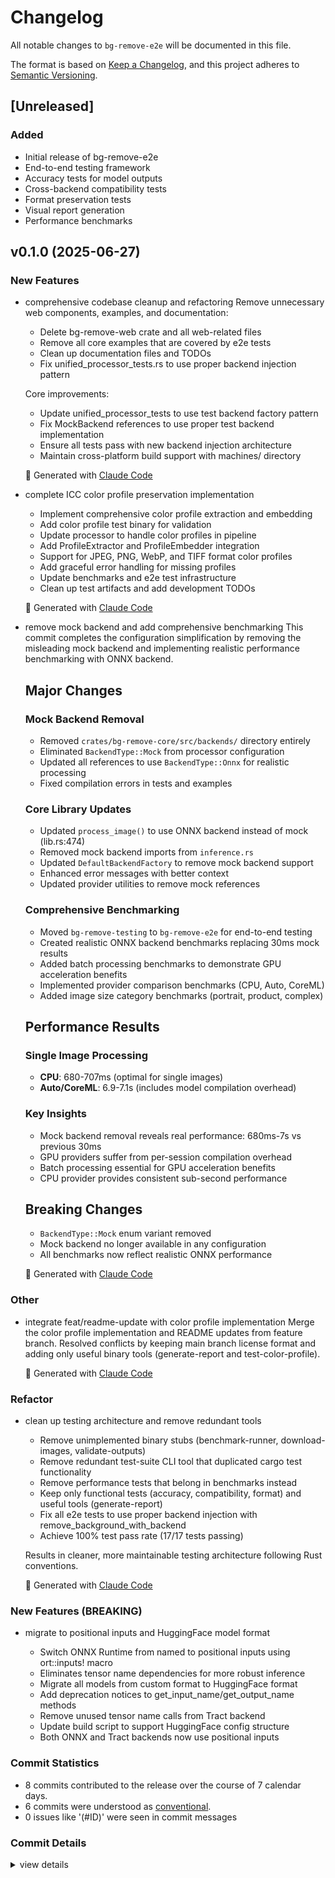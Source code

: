 # Changelog

All notable changes to `bg-remove-e2e` will be documented in this file.

The format is based on [Keep a Changelog](https://keepachangelog.com/en/1.0.0/),
and this project adheres to [Semantic Versioning](https://semver.org/spec/v2.0.0.html).

## [Unreleased]

### Added
- Initial release of bg-remove-e2e
- End-to-end testing framework
- Accuracy tests for model outputs
- Cross-backend compatibility tests
- Format preservation tests
- Visual report generation
- Performance benchmarks

## v0.1.0 (2025-06-27)

### New Features

 - <csr-id-23beffb36fbe868e8e24682114b60bc29ebccd1f/> comprehensive codebase cleanup and refactoring
   Remove unnecessary web components, examples, and documentation:
   - Delete bg-remove-web crate and all web-related files
   - Remove all core examples that are covered by e2e tests
   - Clean up documentation files and TODOs
   - Fix unified_processor_tests.rs to use proper backend injection pattern
   
   Core improvements:
   - Update unified_processor_tests to use test backend factory pattern
   - Fix MockBackend references to use proper test backend implementation
   - Ensure all tests pass with new backend injection architecture
   - Maintain cross-platform build support with machines/ directory
   
   🤖 Generated with [Claude Code](https://claude.ai/code)
 - <csr-id-3fd6e5c7da62dc0779103680f9f7dcc79ddd0952/> complete ICC color profile preservation implementation
   - Implement comprehensive color profile extraction and embedding
   - Add color profile test binary for validation
   - Update processor to handle color profiles in pipeline
   - Add ProfileExtractor and ProfileEmbedder integration
   - Support for JPEG, PNG, WebP, and TIFF format color profiles
   - Add graceful error handling for missing profiles
   - Update benchmarks and e2e test infrastructure
   - Clean up test artifacts and add development TODOs
   
   🤖 Generated with [Claude Code](https://claude.ai/code)
 - <csr-id-1e23d9b54d8e10b494d3ab5802270c16a462998d/> remove mock backend and add comprehensive benchmarking
   This commit completes the configuration simplification by removing the misleading mock backend
   and implementing realistic performance benchmarking with ONNX backend.
   
   ## Major Changes
   
   ### Mock Backend Removal
   - Removed `crates/bg-remove-core/src/backends/` directory entirely
   - Eliminated `BackendType::Mock` from processor configuration
   - Updated all references to use `BackendType::Onnx` for realistic processing
   - Fixed compilation errors in tests and examples
   
   ### Core Library Updates
   - Updated `process_image()` to use ONNX backend instead of mock (lib.rs:474)
   - Removed mock backend imports from `inference.rs`
   - Updated `DefaultBackendFactory` to remove mock backend support
   - Enhanced error messages with better context
   - Updated provider utilities to remove mock references
   
   ### Comprehensive Benchmarking
   - Moved `bg-remove-testing` to `bg-remove-e2e` for end-to-end testing
   - Created realistic ONNX backend benchmarks replacing 30ms mock results
   - Added batch processing benchmarks to demonstrate GPU acceleration benefits
   - Implemented provider comparison benchmarks (CPU, Auto, CoreML)
   - Added image size category benchmarks (portrait, product, complex)
   
   ## Performance Results
   
   ### Single Image Processing
   - **CPU**: 680-707ms (optimal for single images)
   - **Auto/CoreML**: 6.9-7.1s (includes model compilation overhead)
   
   ### Key Insights
   - Mock backend removal reveals real performance: 680ms-7s vs previous 30ms
   - GPU providers suffer from per-session compilation overhead
   - Batch processing essential for GPU acceleration benefits
   - CPU provider provides consistent sub-second performance
   
   ## Breaking Changes
   - `BackendType::Mock` enum variant removed
   - Mock backend no longer available in any configuration
   - All benchmarks now reflect realistic ONNX performance
   
   🤖 Generated with [Claude Code](https://claude.ai/code)

### Other

 - <csr-id-d8e44708654dfa5401ebdb4fab8747870b06d7d2/> integrate feat/readme-update with color profile implementation
   Merge the color profile implementation and README updates from feature branch.
   Resolved conflicts by keeping main branch license format and adding only
   useful binary tools (generate-report and test-color-profile).
   
   🤖 Generated with [Claude Code](https://claude.ai/code)

### Refactor

 - <csr-id-134acacb1becef4417988c3a0042aa495bda7115/> clean up testing architecture and remove redundant tools
   - Remove unimplemented binary stubs (benchmark-runner, download-images, validate-outputs)
   - Remove redundant test-suite CLI tool that duplicated cargo test functionality
   - Remove performance tests that belong in benchmarks instead
   - Keep only functional tests (accuracy, compatibility, format) and useful tools (generate-report)
   - Fix all e2e tests to use proper backend injection with remove_background_with_backend
   - Achieve 100% test pass rate (17/17 tests passing)
   
   Results in cleaner, more maintainable testing architecture following Rust conventions.
   
   🤖 Generated with [Claude Code](https://claude.ai/code)

### New Features (BREAKING)

 - <csr-id-624861c5b965e5eb796f4e967980469e66586416/> migrate to positional inputs and HuggingFace model format
   - Switch ONNX Runtime from named to positional inputs using ort::inputs\! macro
   - Eliminates tensor name dependencies for more robust inference
   - Migrate all models from custom format to HuggingFace format
   - Add deprecation notices to get_input_name/get_output_name methods
   - Remove unused tensor name calls from Tract backend
   - Update build script to support HuggingFace config structure
   - Both ONNX and Tract backends now use positional inputs

### Commit Statistics

<csr-read-only-do-not-edit/>

 - 8 commits contributed to the release over the course of 7 calendar days.
 - 6 commits were understood as [conventional](https://www.conventionalcommits.org).
 - 0 issues like '(#ID)' were seen in commit messages

### Commit Details

<csr-read-only-do-not-edit/>

<details><summary>view details</summary>

 * **Uncategorized**
    - Bump bg-remove-core v0.1.0 (07b5ff4)
    - Migrate to positional inputs and HuggingFace model format (624861c)
    - Comprehensive codebase cleanup and refactoring (23beffb)
    - Integrate feat/readme-update with color profile implementation (d8e4470)
    - Complete ICC color profile preservation implementation (3fd6e5c)
    - Clean up testing architecture and remove redundant tools (134acac)
    - Merge branch 'feat/simplify-configuration' (3b26f20)
    - Remove mock backend and add comprehensive benchmarking (1e23d9b)
</details>

